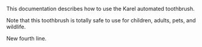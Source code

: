This documentation describes how to use the Karel automated toothbrush.

Note that this toothbrush is totally safe to use for children, adults, pets, and wildlife.

New fourth line.
